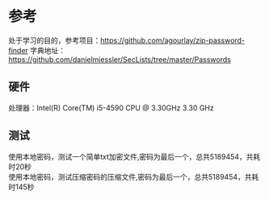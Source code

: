 # 参考

处于学习的目的，参考项目：https://github.com/agourlay/zip-password-finder
字典地址：https://github.com/danielmiessler/SecLists/tree/master/Passwords

## 硬件

处理器：Intel(R) Core(TM) i5-4590 CPU @ 3.30GHz   3.30 GHz

## 测试

使用本地密码，测试一个简单txt加密文件,密码为最后一个，总共5189454，共耗时20秒 <br/>
使用本地密码，测试压缩密码的压缩文件,密码为最后一个，总共5189454，共耗时145秒